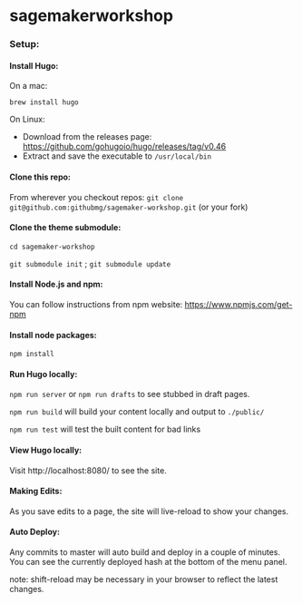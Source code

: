 
# sagemakerworkshop

### Setup:

#### Install Hugo:
On a mac:

`brew install hugo`

On Linux:
  - Download from the releases page: https://github.com/gohugoio/hugo/releases/tag/v0.46
  - Extract and save the executable to `/usr/local/bin`

#### Clone this repo:
From wherever you checkout repos:
`git clone git@github.com:githubmg/sagemaker-workshop.git` (or your fork)

#### Clone the theme submodule:
`cd sagemaker-workshop`

`git submodule init` ;
`git submodule update`

#### Install Node.js and npm:
You can follow instructions from npm website: https://www.npmjs.com/get-npm

#### Install node packages:
`npm install`

#### Run Hugo locally:
`npm run server`
or
`npm run drafts` to see stubbed in draft pages.

`npm run build` will build your content locally and output to `./public/`

`npm run test` will test the built content for bad links

#### View Hugo locally:
Visit http://localhost:8080/ to see the site.

#### Making Edits:
As you save edits to a page, the site will live-reload to show your changes.

#### Auto Deploy:
Any commits to master will auto build and deploy in a couple of minutes. You can see the currently
deployed hash at the bottom of the menu panel.

note: shift-reload may be necessary in your browser to reflect the latest changes. 

